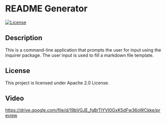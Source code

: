 # README Generator
[![License](https://img.shields.io/badge/License-Apache_2.0-blue.svg)](https://opensource.org/licenses/Apache-2.0)
## Description
This is a command-line application that prompts the user for input using the inquirer package. The user input is used to fill a markdown file template.

## License
This project is licensed under Apache 2.0 License.

## Video
https://drive.google.com/file/d/19bVGJE_fgBrTlYVI0GxK5dFw36oWCkke/preview
